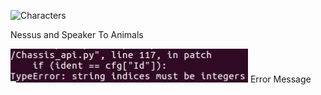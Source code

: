 ![Characters](https://www.hash.com/stills/albums/userpics/normal_Ringworld.jpg)

Nessus and Speaker To Animals


![Error](https://github.com/ddeel/alpha/blob/master/RfEm%20error%20180517.JPG)
Error Message
